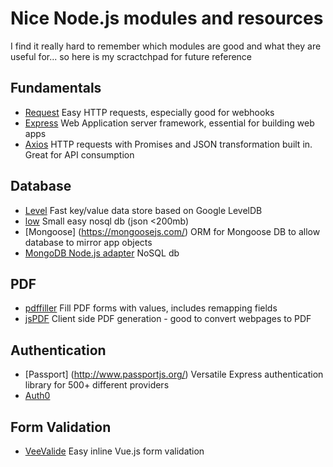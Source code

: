 
# Nice Node.js modules and resources

I find it really hard to remember which modules are good and what they are useful for... so here is my scractchpad for future reference

## Fundamentals
- [Request](https://github.com/request/request) Easy HTTP requests, especially good for webhooks
- [Express](https://expressjs.com/) Web Application server framework, essential for building web apps
- [Axios](https://github.com/axios/axios) HTTP requests with Promises and JSON transformation built in. Great for API consumption

## Database
- [Level](https://github.com/Level/level) Fast key/value data store based on Google LevelDB
- [low](https://github.com/typicode/lowdb) Small easy nosql db (json <200mb)
- [Mongoose] (https://mongoosejs.com/) ORM for Mongoose DB to allow database to mirror app objects
- [MongoDB Node.js adapter](https://mongodb.github.io/node-mongodb-native/) NoSQL db

## PDF
- [pdffiller](https://www.npmjs.com/package/pdffiller) Fill PDF forms with values, includes remapping fields
- [jsPDF](https://github.com/MrRio/jsPDF) Client side PDF generation - good to convert webpages to PDF

## Authentication
- [Passport] (http://www.passportjs.org/) Versatile Express authentication library for 500+ different providers
- [Auth0](https://auth0.com)

## Form Validation
- [VeeValide](https://baianat.github.io/vee-validate/) Easy inline Vue.js form validation

